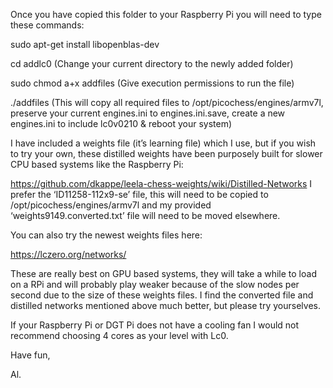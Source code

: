 Once you have copied this folder to your Raspberry Pi you will need to type these commands:
 
sudo apt-get install libopenblas-dev
 
cd addlc0     (Change your current directory to the newly added folder) 
 
sudo chmod a+x addfiles     (Give execution permissions to run the file) 
 
./addfiles     (This will copy all required files to /opt/picochess/engines/armv7l, preserve your current engines.ini to engines.ini.save, create a new engines.ini to include lc0v0210 & reboot your system) 
 
I have included a weights file (it’s learning file) which I use, but if you wish to try your own, these distilled weights have been purposely built for slower CPU based systems like the Raspberry Pi:
  
https://github.com/dkappe/leela-chess-weights/wiki/Distilled-Networks 
I prefer the ‘ID11258-112x9-se’ file, this will need to be copied to /opt/picochess/engines/armv7l and my provided ‘weights9149.converted.txt’ file will need to be moved elsewhere.
  
You can also try the newest weights files here: 
 
https://lczero.org/networks/ 
 
These are really best on GPU based systems, they will take a while to load on a RPi and will probably play weaker because of the slow nodes per second due to the size of these weights files. I find the converted file and distilled networks mentioned above much better, but please try yourselves. 
 
If your Raspberry Pi or DGT Pi does not have a cooling fan I would not recommend choosing 4 cores as your level with Lc0. 
 
 
Have fun, 
 
Al.
